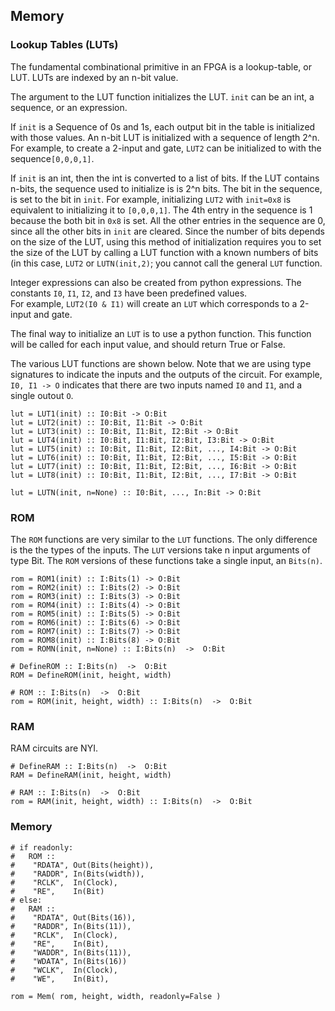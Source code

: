 ## Memory

### Lookup Tables (LUTs)

The fundamental combinational primitive in an FPGA 
is a lookup-table, or LUT.
LUTs are indexed by an n-bit value.

The argument to the LUT function initializes the LUT. 
```init``` can be an int, a sequence, or an expression.

If ```init``` is a Sequence of 0s and 1s, 
each output bit in the table is initialized with those values.
An n-bit LUT is initialized with a sequence of length  2^n.
For example, to create a 2-input and gate,
```LUT2``` can be initialized to with the sequence```[0,0,0,1]```.

If ```init``` is an int, then the int is converted to a list of bits.
If the LUT contains n-bits, the sequence used to initialize is is 2^n bits.
The bit in the sequence, is set to the bit in ```init```.
For example, initializing ```LUT2``` with ```init=0x8``` 
is equivalent to initializing it to ```[0,0,0,1]```.
The 4th entry in the sequence is 1 because
the both bit in ```0x8``` is set.
All the other entries in the sequence are 0,
since all the other bits in ```init``` are cleared.
Since the number of bits depends on the size of the LUT,
using this method of initialization requires you to set
the size of the LUT by calling a LUT function with
a known numbers of bits 
(in this case, ```LUT2``` or ```LUTN(init,2)```;
you cannot call the general ```LUT``` function.

Integer expressions can also be created from python expressions.
The constants ```I0```, ```I1```, ```I2```, and ```I3``` 
have been predefined values.  
For example, ```LUT2(I0 & I1)``` will create an ```LUT```
which corresponds to a 2-input and gate.

The final way to initialize an ```LUT``` is to use a python function.
This function will be called for each input value,
and should return True or False.

The various LUT functions are shown below.
Note that we are using type signatures to indicate
the inputs and the outputs of the circuit.
For example, ```I0, I1 -> O``` 
indicates that there are two inputs named ```I0``` and ```I1```,
and a single outout ```O```.


```
lut = LUT1(init) :: I0:Bit -> O:Bit
lut = LUT2(init) :: I0:Bit, I1:Bit -> O:Bit
lut = LUT3(init) :: I0:Bit, I1:Bit, I2:Bit -> O:Bit
lut = LUT4(init) :: I0:Bit, I1:Bit, I2:Bit, I3:Bit -> O:Bit
lut = LUT5(init) :: I0:Bit, I1:Bit, I2:Bit, ..., I4:Bit -> O:Bit
lut = LUT6(init) :: I0:Bit, I1:Bit, I2:Bit, ..., I5:Bit -> O:Bit
lut = LUT7(init) :: I0:Bit, I1:Bit, I2:Bit, ..., I6:Bit -> O:Bit
lut = LUT8(init) :: I0:Bit, I1:Bit, I2:Bit, ..., I7:Bit -> O:Bit

lut = LUTN(init, n=None) :: I0:Bit, ..., In:Bit -> O:Bit
```

### ROM

The ```ROM``` functions are very similar to the ```LUT``` functions.
The only difference is the the types of the inputs.
The ```LUT``` versions take n input arguments of type Bit.
The ```ROM``` versions of these functions take
a single input, an ```Bits(n)```.

```
rom = ROM1(init) :: I:Bits(1) -> O:Bit
rom = ROM2(init) :: I:Bits(2) -> O:Bit
rom = ROM3(init) :: I:Bits(3) -> O:Bit
rom = ROM4(init) :: I:Bits(4) -> O:Bit
rom = ROM5(init) :: I:Bits(5) -> O:Bit
rom = ROM6(init) :: I:Bits(6) -> O:Bit
rom = ROM7(init) :: I:Bits(7) -> O:Bit
rom = ROM8(init) :: I:Bits(8) -> O:Bit
rom = ROMN(init, n=None) :: I:Bits(n)  ->  O:Bit
```

```
# DefineROM :: I:Bits(n)  ->  O:Bit
ROM = DefineROM(init, height, width)

# ROM :: I:Bits(n)  ->  O:Bit
rom = ROM(init, height, width) :: I:Bits(n)  ->  O:Bit
```

### RAM

RAM circuits are NYI.

```
# DefineRAM :: I:Bits(n)  ->  O:Bit
RAM = DefineRAM(init, height, width)
```

```
# RAM :: I:Bits(n)  ->  O:Bit
rom = RAM(init, height, width) :: I:Bits(n)  ->  O:Bit
```

### Memory

```
# if readonly:
#   ROM :: 
#    "RDATA", Out(Bits(height)),
#    "RADDR", In(Bits(width)),
#    "RCLK",  In(Clock),
#    "RE",    In(Bit)
# else:
#   RAM :: 
#    "RDATA", Out(Bits(16)),
#    "RADDR", In(Bits(11)),
#    "RCLK",  In(Clock),
#    "RE",    In(Bit),
#    "WADDR", In(Bits(11)),
#    "WDATA", In(Bits(16))
#    "WCLK",  In(Clock),
#    "WE",    In(Bit),

rom = Mem( rom, height, width, readonly=False )
```
